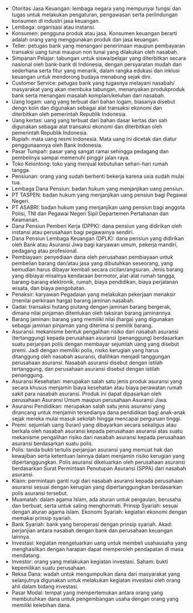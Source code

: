 - Otoritas Jasa Keuangan: lembaga negara yang mempunyai
fungsi dan tugas untuk melakukan pengaturan, pengawasan serta
perlindungan konsumen di industri jasa keuangan.
- Lembaga: organisasi atau instansi.
- Konsumen: pengguna produk atau jasa. Konsumen keuangan
berarti adalah orang yang menggunakan produk dan jasa
keuangan.
- Teller: petugas bank yang menangani penerimaan maupun
pembayaran transaksi uang tunai maupun non tunai yang
dilakukan oleh nasabah.
- Simpanan Pelajar: tabungan untuk siswa/pelajar yang diterbitkan
secara nasional oleh bank-bank di Indonesia, dengan persyaratan
mudah dan sederhana serta fitur yang menarik, dalam rangka
edukasi dan inklusi keuangan untuk mendorong budaya menabung
sejak dini.
- Customer Service: petugas bank yang tugasnya melayani nasabah/
masyarakat yang akan membuka tabungan, menanyakan produkproduk
bank serta menangani masalah komplain/keluhan dari
nasabah.
- Uang logam: uang yang terbuat dari bahan logam, biasanya
disebut dengn koin dan digunakan sebagai alat transaksi ekonomi
dan diterbitkan oleh pemerintah Republik Indonesia.
- Uang kertas: uang yang terbuat dari bahan dasar kertas dan sah
digunakan sebagai alat transaksi ekonomi dan diterbitkan oleh
pemerintah Republik Indonesia.
- Rupiah: mata uang resmi Indonesia. Mata uang ini dicetak dan
diatur penggunaannya oleh Bank Indonesia.
- Pasar Tumpah: pasar yang sangat ramai sehingga pedagang dan
pembelinya sampai memenuhi pinggir jalan raya.
- Toko Kelontong: toko yang menjual kebutuhan sehari-hari rumah
tangga.
- Pensiunan: orang yang sudah berhenti bekerja karena usia sudah
mulai tua.
- Lembaga Dana Pensiun: badan hukum yang menjanjikan uang
pensiun.
- PT TASPEN: badan hukum yang menjanjikan uang pensiun bagi
Pegawai Negeri.
- PT ASABRI: badan hukum yang menjanjikan uang pensiun
bagi anggota Polisi, TNI dan Pegawai Negeri Sipil Departemen
Pertahanan dan Keamanan.
- Dana Pensiun Pemberi Kerja (DPPK): dana pensiun yang didirikan
oleh instansi atau perusahaan bagi pegawainya sendiri.
- Dana Pensiun Lembaga Keuangan (DPLK): dana pensiun yang
didirikan oleh Bank atau Asuransi Jiwa bagi karyawan umum,
pekerja mandiri, pedagang atau profesional.
- Pembiayaan: penyediaan dana oleh perusahaan pembiayaan
untuk pembelian barang dan/atau jasa yang dibutuhkan seseorang,
yang kemudian harus dibayar kembali secara cicilan/angsuran.
Jenis barang yang dibiayai misalnya kendaraan bermotor, alat-alat
rumah tangga, barang-barang elektronik, rumah, biaya pendidikan,
biaya perjalanan wisata, dan biaya pengobatan.
- Penaksir: karyawan Pegadaian yang melakukan pekerjaan
menaksir (menilai perkiraan harga) barang jaminan nasabah.
- Gadai: transaksi hutang piutang dengan jaminan barang bergerak,
dimana nilai pinjaman ditentukan oleh taksiran barang jaminannya.
- Barang jaminan: barang yang memiliki nilai (harga) yang
digunakan sebagai jaminan pinjaman yang diterima si pemilik
barang.
- Asuransi: mekanisme bentuk pengalihan risiko dari nasabah
asuransi (tertanggung) kepada perusahaan asuransi (penanggung)
berdasarkan suatu perjanjian polis dengan membayar sejumlah
uang yang disebut premi. Jadi dengan memiliki polis, risiko kerugian
yang harus ditanggung oleh nasabah asuransi, dialihkan menjadi
tanggungan perusahaan asuransi. Nasabah asuransi disebut
dengan istilah tertanggung, dan perusahaan asuransi disebut
dengan istilah penanggung.
- Asuransi Kesehatan: merupakan salah satu jenis produk asuransi
yang secara khusus menjamin biaya kesehatan atau biaya
perawatan rumah sakit para nasabah asuransi. Produk ini dapat
dipasarkan oleh perusahaan Asuransi Umum maupun perusahaan
Asuransi Jiwa.
- Asuransi Pendidikan: merupakan salah satu jenis asuransi yang
dirancang untuk menjamin tersedianya dana pendidikan bagi
anak-anak sejak mereka mulai masuk sekolah hingga mencapai
perguruan tinggi.
- Premi: sejumlah uang (Iuran) yang dibayarkan secara sekaligus
atau berkala oleh nasabah asuransi kepada perusahaan asuransi
atas suatu mekanisme pengalihan risiko dari nasabah asuransi
kepada perusahaan asuransi berdasarkan suatu polis.
- Polis: tanda bukti tertulis perjanjian asuransi yang memuat hak
dan kewajiban serta ketentuan lainnya dalam menjamin risiko
kerugian yang dipertanggungkan. Polis asuransi dikeluarkan oleh
perusahaan asuransi berdasarkan Surat Permintaan Penutupan
Asuransi (SPPA) dari nasabah asuransi.
- Klaim: permintaan ganti rugi dari nasabah asuransi
kepada perusahaan asuransi sesuai dengan kerugian yang
dipertanggungkan berdasarkan polis asuransi tersebut.
- Muamalah: dalam agama Islam, ada aturan untuk pergaulan,
berusaha dan berbuat, serta untuk saling menghormati.
Prinsip Syariah: sesuai dengan aturan agama Islam.
Ekonomi Syariah: kegiatan ekonomi dengan memakai prinsip
syariah.
- Bank Syariah: bank yang beroperasi dengan prinsip syariah.
Akad: perjanjian antara nasabah dengan bank dan perusahaan
keuangan lainnya.
- Investasi: kegiatan mengeluarkan uang untuk membeli usahausaha
yang menghasilkan dengan harapan dapat memperoleh
pendapatan di masa mendatang.
- Investor: orang yang melakukan kegiatan investasi.
Saham: bukti kepemilikan suatu perusahaan.
- Reksa Dana: wadah untuk mengumpulkan dana dari masyarakat
yang selanjutnya digunakan untuk melakukan kegiatan investasi
oleh orang ahli dalam bidang investasi.
- Pasar Modal: tempat yang mempertemukan antara orang yang
membutuhkan dana untuk pengembangan usaha dengan orang
yang memiliki kelebihan dana.
